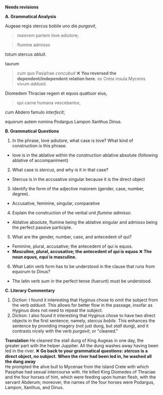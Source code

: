 **Needs revisions**

**A. Grammatical Analysis**

Augeae regis stercus bobile uno die *purgavit*, 

> maiorem partem Iove adiutore; 

> flumine admisso 

totum stercus *abluit*.

taurum 
> cum quo Pasiphae *concubuit*  ❌ **You reversed the dependent/independent relation here.**
ex Creta insula Mycenis vivum *adduxit*.

Diomedem Thraciae regem et equos quattuor eius, 

> qui carne humana vescebantur, 

cum Abdero famulo *interfecit*; 

equorum autem nomina Podargus Lampon Xanthus Dinus.


**B. Grammatical Questions**
1. In the phrase, Iove adiutore, what case is Iove? What kind of construction is this phrase.
- Iove is in the ablative within the construction ablative absolute (following ablative of accompaniment) 
2. What case is *stercus*, and why is it in that case?
- Stercus is in the accusative singular because it is the direct object
3. Identify the form of the adjective maiorem (gender, case, number, degree).
- Accusative, feminine, singular, comparative
4. Explain the construction of the verbal unit *flumine admisso*.
- Ablative absolute, flumine being the ablative singular and admisso being the perfect passive participle. 
5. What are the gender, number, case, and antecedent of qui?
- Feminine, plural, accusative; the antecedent of qui is equos.
- **Masculine, plural, accusative; the antecedent of qui is equos** ❌ **The noun *equus, equi* is masculine.**
6. What Latin verb form has to be understood in the clause that runs from equorum to Dinus?
- The latin verb *sum* in the perfect tense (fuerunt) must be understood. 

**C. Literary Commentary**
1. Diction: I found it interesting that Hyginus chose to omit the subject from the verb *adduxit.* This allows for better flow in the passage, 
insofar as Hyginus does not need to repeat the subject. 
2. Diction: I also found it interesting that Hyginus chose to have two direct objects in the first sentence; namely, *stercus bobile.* 
This enhances the sentence by providing imagery (not just dung, but *stall* dung), and it contrasts nicely with the verb *purgavit*, or "cleaned."


**Translation**
He cleaned the stall dung of King Augeas in one day, the greater part with the helper Juppiter.
All the dung washes away having been led in the river. ❌ **Go back to your grammatical questions:  *stercus* is a direct object, no subject.**
**When the river had been led in, he washed all the dung away**  
He prompted the alive bull to Mycenae from the island Crete with which Pasiphae had sexual intercourse with.
He killed King Diomedes of Thraciae and the four horses of him, which were feeding upon human flesh, with the servant Abderum; 
moreover, the names of the four horses were Podargus, Lampon, Xanthus, and Dinus. 

